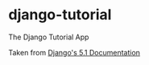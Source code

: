 # django-tutorial
The Django Tutorial App

Taken from [Django's 5.1 Documentation]([url](https://docs.djangoproject.com/en/5.1/))
